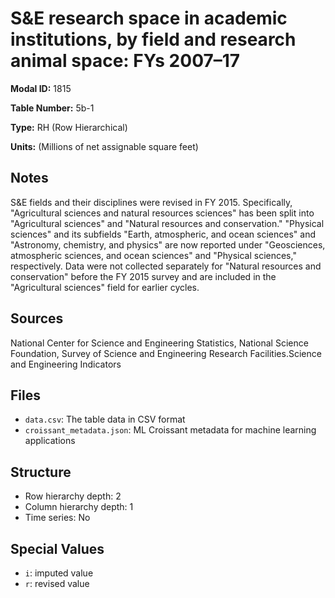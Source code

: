 # S&E research space in academic institutions, by field and research animal space: FYs 2007&#8211;17

**Modal ID:** 1815

**Table Number:** 5b-1

**Type:** RH (Row Hierarchical)

**Units:** (Millions of net assignable square feet)

## Notes

S&E fields and their disciplines were revised in FY 2015. Specifically, "Agricultural sciences and natural resources sciences" has been split into "Agricultural sciences" and "Natural resources and conservation." "Physical sciences" and its subfields "Earth, atmospheric, and ocean sciences" and "Astronomy, chemistry, and physics" are now reported under "Geosciences, atmospheric sciences, and ocean sciences" and "Physical sciences," respectively. Data were not collected separately for "Natural resources and conservation" before the FY 2015 survey and are included in the "Agricultural sciences" field for earlier cycles.

## Sources

National Center for Science and Engineering Statistics, National Science Foundation, Survey of Science and Engineering Research Facilities.Science and Engineering Indicators

## Files

- `data.csv`: The table data in CSV format
- `croissant_metadata.json`: ML Croissant metadata for machine learning applications

## Structure

- Row hierarchy depth: 2
- Column hierarchy depth: 1
- Time series: No

## Special Values

- `i`: imputed value
- `r`: revised value
